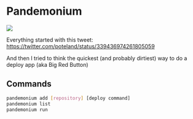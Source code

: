 # Pandemonium

![](http://upload.wikimedia.org/wikipedia/commons/thumb/0/08/John_Martin_Le_Pandemonium_Louvre.JPG/640px-John_Martin_Le_Pandemonium_Louvre.JPG)

Everything started with this tweet:
https://twitter.com/poteland/status/339436974261805059

And then I tried to think the quickest (and probably dirtiest) way to do a
deploy app (aka Big Red Button)

## Commands

```bash
pandemonium add [repository] [deploy command]
pandemonium list
pandemonium run
```
